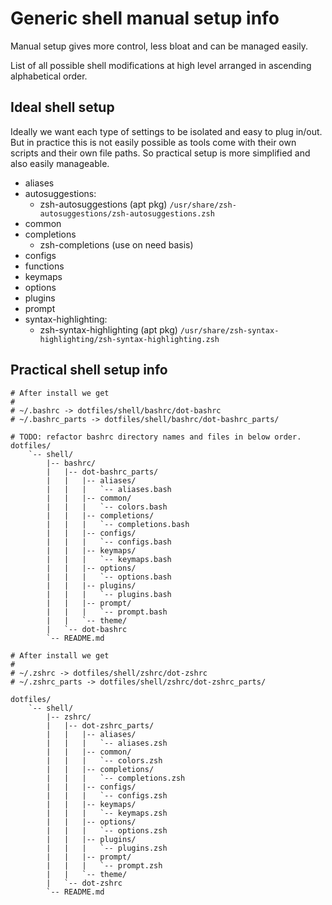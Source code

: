 # Generic shell manual setup info

Manual setup gives more control, less bloat and can be managed easily.

List of all possible shell modifications at high level arranged in ascending
alphabetical order.

## Ideal shell setup

Ideally we want each type of settings to be isolated and easy to plug in/out.
But in practice this is not easily possible as tools come with their own
scripts and their own file paths. So practical setup is more simplified and
also easily manageable.

* aliases
* autosuggestions:
  * zsh-autosuggestions (apt pkg)
    `/usr/share/zsh-autosuggestions/zsh-autosuggestions.zsh`
* common
* completions
  * zsh-completions (use on need basis)
* configs
* functions
* keymaps
* options
* plugins
* prompt
* syntax-highlighting:
  * zsh-syntax-highlighting (apt pkg)
    `/usr/share/zsh-syntax-highlighting/zsh-syntax-highlighting.zsh`

## Practical shell setup info

```text
# After install we get
#
# ~/.bashrc -> dotfiles/shell/bashrc/dot-bashrc
# ~/.bashrc_parts -> dotfiles/shell/bashrc/dot-bashrc_parts/

# TODO: refactor bashrc directory names and files in below order.
dotfiles/
    `-- shell/
        |-- bashrc/
        |   |-- dot-bashrc_parts/
        |   |   |-- aliases/
        |   |   |   `-- aliases.bash
        |   |   |-- common/
        |   |   |   `-- colors.bash
        |   |   |-- completions/
        |   |   |   `-- completions.bash
        |   |   |-- configs/
        |   |   |   `-- configs.bash
        |   |   |-- keymaps/
        |   |   |   `-- keymaps.bash
        |   |   |-- options/
        |   |   |   `-- options.bash
        |   |   |-- plugins/
        |   |   |   `-- plugins.bash
        |   |   |-- prompt/
        |   |   |   `-- prompt.bash
        |   |   `-- theme/
        |   `-- dot-bashrc
        `-- README.md

# After install we get
#
# ~/.zshrc -> dotfiles/shell/zshrc/dot-zshrc
# ~/.zshrc_parts -> dotfiles/shell/zshrc/dot-zshrc_parts/

dotfiles/
    `-- shell/
        |-- zshrc/
        |   |-- dot-zshrc_parts/
        |   |   |-- aliases/
        |   |   |   `-- aliases.zsh
        |   |   |-- common/
        |   |   |   `-- colors.zsh
        |   |   |-- completions/
        |   |   |   `-- completions.zsh
        |   |   |-- configs/
        |   |   |   `-- configs.zsh
        |   |   |-- keymaps/
        |   |   |   `-- keymaps.zsh
        |   |   |-- options/
        |   |   |   `-- options.zsh
        |   |   |-- plugins/
        |   |   |   `-- plugins.zsh
        |   |   |-- prompt/
        |   |   |   `-- prompt.zsh
        |   |   `-- theme/
        |   `-- dot-zshrc
        `-- README.md
```
